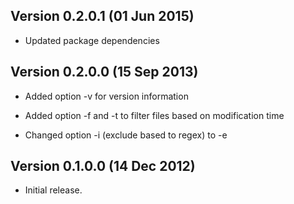 ## Version 0.2.0.1 (01 Jun 2015)

- Updated package dependencies

## Version 0.2.0.0 (15 Sep 2013)

- Added option -v for version information

- Added option -f and -t to filter files based on modification time

- Changed option -i (exclude based to regex) to -e

## Version 0.1.0.0 (14 Dec 2012)

- Initial release.
